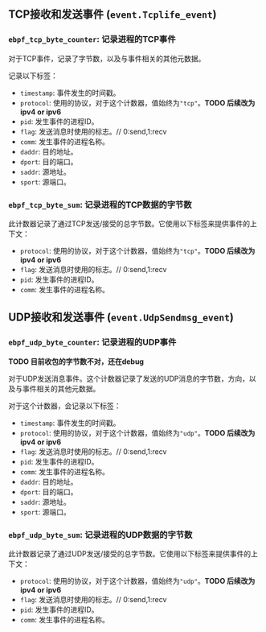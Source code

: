 ## TCP接收和发送事件 (`event.Tcplife_event`)

### **`ebpf_tcp_byte_counter`**: 记录进程的TCP事件
对于TCP事件，记录了字节数，以及与事件相关的其他元数据。

记录以下标签：

- `timestamp`: 事件发生的时间戳。
- `protocol`: 使用的协议，对于这个计数器，值始终为`"tcp"`。**TODO 后续改为ipv4 or ipv6**
- `pid`: 发生事件的进程ID。
- `flag`: 发送消息时使用的标志。// 0:send,1:recv
- `comm`: 发生事件的进程名称。
- `daddr`: 目的地址。
- `dport`: 目的端口。
- `saddr`: 源地址。
- `sport`: 源端口。

### **`ebpf_tcp_byte_sum`**: 记录进程的TCP数据的字节数

此计数器记录了通过TCP发送/接受的总字节数。它使用以下标签来提供事件的上下文：

- `protocol`: 使用的协议，对于这个计数器，值始终为`"tcp"`。**TODO 后续改为ipv4 or ipv6**
- `flag`: 发送消息时使用的标志。// 0:send,1:recv
- `pid`: 发生事件的进程ID。
- `comm`: 发生事件的进程名称。


## UDP接收和发送事件 (`event.UdpSendmsg_event`)

###  **`ebpf_udp_byte_counter`**: 记录进程的UDP事件

**TODO 目前收包的字节数不对，还在debug**

对于UDP发送消息事件。这个计数器记录了发送的UDP消息的字节数，方向，以及与事件相关的其他元数据。

对于这个计数器，会记录以下标签：

- `timestamp`: 事件发生的时间戳。
- `protocol`: 使用的协议，对于这个计数器，值始终为`"udp"`。**TODO 后续改为ipv4 or ipv6**
- `flag`: 发送消息时使用的标志。// 0:send,1:recv
- `pid`: 发生事件的进程ID。
- `comm`: 发生事件的进程名称。
- `daddr`: 目的地址。
- `dport`: 目的端口。
- `saddr`: 源地址。
- `sport`: 源端口。

### **`ebpf_udp_byte_sum`**: 记录进程的UDP数据的字节数

此计数器记录了通过UDP发送/接受的总字节数。它使用以下标签来提供事件的上下文：

- `protocol`: 使用的协议，对于这个计数器，值始终为`"udp"`。**TODO 后续改为ipv4 or ipv6**
- `flag`: 发送消息时使用的标志。// 0:send,1:recv
- `pid`: 发生事件的进程ID。
- `comm`: 发生事件的进程名称。

